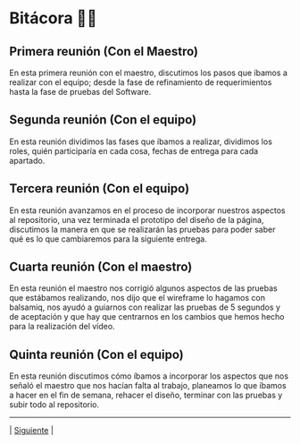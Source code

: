 # Bitácora 📌📃
## Primera reunión (Con el Maestro)
En esta primera reunión con el maestro, discutimos los pasos que íbamos a 
realizar con el equipo; desde la fase de refinamiento de requerimientos hasta la fase de pruebas del Software.
## Segunda reunión (Con el equipo)
En esta reunión dividimos las fases que íbamos a realizar, dividimos los roles, 
quién participaría en cada cosa, fechas de entrega para cada apartado.
## Tercera reunión (Con el equipo)
En esta reunión avanzamos en el proceso de incorporar nuestros aspectos al repositorio,
una vez terminada el prototipo del diseño de la página, discutimos la manera
en que se realizarán las pruebas para poder saber qué es lo que cambiaremos 
para la siguiente entrega.
## Cuarta reunión (Con el maestro)
En esta reunión el maestro nos corrigió algunos aspectos de las pruebas que estábamos realizando,
nos dijo que el wireframe lo hagamos con balsamiq,
nos ayudó a guiarnos con realizar las pruebas de 5 segundos y de aceptación
y que hay que centrarnos en los cambios que hemos hecho para la realización del vídeo.
## Quinta reunión (Con el equipo)
En esta reunión discutimos cómo íbamos a incorporar los aspectos que nos señaló
el maestro que nos hacían falta al trabajo, planeamos lo que íbamos a hacer en el fin de semana,
rehacer el diseño, terminar con las pruebas y subir todo al repositorio.


-----------------


| [Siguiente]( https://github.com/Juanca1984/Blockchain/blob/main/Documentaci%C3%B3n/Segunda%20Entrega/Casos%20de%20uso.md#cu01-navegar-en-la-p%C3%A1gina-web- "Siguiente") |
